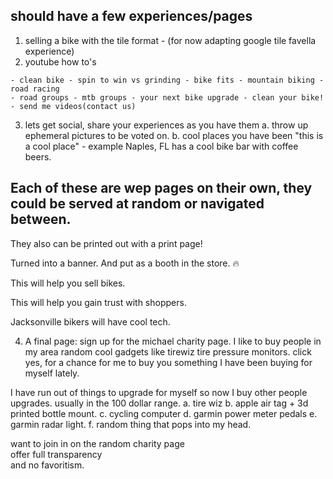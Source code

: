 ## should have a few experiences/pages
1) selling a bike with the tile format - (for now adapting google tile favella experience)
2) youtube how to's 
```
- clean bike - spin to win vs grinding - bike fits - mountain biking - road racing 
- road groups - mtb groups - your next bike upgrade - clean your bike! - send me videos(contact us)
```
3) lets get social, share your experiences as you have them
a. throw up ephemeral pictures to be voted on.
b. cool places you have been "this is a cool place" - example Naples, FL has a cool bike bar with coffee beers.

## Each of these are wep pages on their own, they could be served at random or navigated between.
They also can be printed out with a print page!

Turned into a banner. And put as a booth in the store. 🔥

This will help you sell bikes.

This will help you gain trust with shoppers.

Jacksonville bikers will have cool tech.

4) A final page: 
sign up for the michael charity page. I like to buy people in my area random cool gadgets like tirewiz tire pressure monitors. click yes, for a chance for me to buy you something I have been buying for myself lately.

I have run out of things to upgrade for myself so now I buy other people upgrades. usually in the 100 dollar range.
a. tire wiz
b. apple air tag + 3d printed bottle mount.
c. cycling computer
d. garmin power meter pedals
e. garmin radar light.
f. random thing that pops into my head.

want to join in on the random charity page<br/>
offer full transparency<br/>
and no favoritism.

